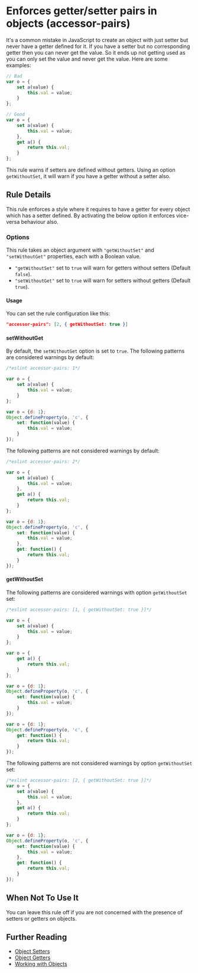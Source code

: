 # Enforces getter/setter pairs in objects (accessor-pairs)

It's a common mistake in JavaScript to create an object with just setter but never have a getter defined for it. If you have a setter but no corresponding getter then you can never get the value. So it ends up not getting used as you can only set the value and never get the value.
Here are some examples:

```js
// Bad
var o = {
    set a(value) {
        this.val = value;
    }
};

// Good
var o = {
    set a(value) {
        this.val = value;
    },
    get a() {
        return this.val;
    }
};

```

This rule warns if setters are defined without getters. Using an option `getWithoutSet`, it will warn if you have a getter without a setter also.

## Rule Details

This rule enforces a style where it requires to have a getter for every object which has a setter defined. By activating the below option it enforces vice-versa behaviour also.

### Options

This rule takes an object argument with `"getWithoutSet"` and `"setWithoutGet"` properties, each with a Boolean value.

* `"getWithoutSet"` set to `true` will warn for getters without setters (Default `false`).
* `"setWithoutGet"` set to `true` will warn for setters without getters (Default `true`).

#### Usage

You can set the rule configuration like this:

```json
"accessor-pairs": [2, { getWithoutSet: true }]
```

#### setWithoutGet

By default, the `setWithoutGet` option is set to `true`. The following patterns are considered warnings by default:

```js
/*eslint accessor-pairs: 1*/

var o = {
    set a(value) {
        this.val = value;
    }
};

var o = {d: 1};
Object.defineProperty(o, 'c', {
    set: function(value) {
        this.val = value;
    }
});
```

The following patterns are not considered warnings by default:

```js
/*eslint accessor-pairs: 2*/

var o = {
    set a(value) {
        this.val = value;
    },
    get a() {
        return this.val;
    }
};

var o = {d: 1};
Object.defineProperty(o, 'c', {
    set: function(value) {
        this.val = value;
    },
    get: function() {
        return this.val;
    }
});

```

#### getWithoutSet

The following patterns are considered warnings with option `getWithoutSet` set:

```js
/*eslint accessor-pairs: [1, { getWithoutSet: true }]*/

var o = {
    set a(value) {
        this.val = value;
    }
};

var o = {
    get a() {
        return this.val;
    }
};

var o = {d: 1};
Object.defineProperty(o, 'c', {
    set: function(value) {
        this.val = value;
    }
});

var o = {d: 1};
Object.defineProperty(o, 'c', {
    get: function() {
        return this.val;
    }
});
```

The following patterns are not considered warnings by option `getWithoutSet` set:

```js
/*eslint accessor-pairs: [2, { getWithoutSet: true }]*/
var o = {
    set a(value) {
        this.val = value;
    },
    get a() {
        return this.val;
    }
};

var o = {d: 1};
Object.defineProperty(o, 'c', {
    set: function(value) {
        this.val = value;
    },
    get: function() {
        return this.val;
    }
});

```

## When Not To Use It

You can leave this rule off if you are not concerned with the presence of setters or getters on objects.

## Further Reading

* [Object Setters](https://developer.mozilla.org/en-US/docs/Web/JavaScript/Reference/Functions/set)
* [Object Getters](https://developer.mozilla.org/en-US/docs/Web/JavaScript/Reference/Functions/get)
* [Working with Objects](https://developer.mozilla.org/en-US/docs/Web/JavaScript/Guide/Working_with_Objects)
